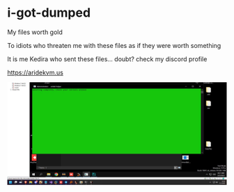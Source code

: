 # i-got-dumped
My files worth gold


To idiots who threaten me with these files as if they were worth something

It is me Kedira who sent these files... doubt? check my discord profile

https://aridekvm.us


<img src="https://github.com/KediraSmurf/i-got-dumped/blob/main/lmao.png"/>
